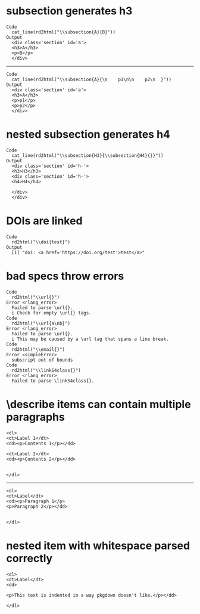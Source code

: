 # subsection generates h3

    Code
      cat_line(rd2html("\\subsection{A}{B}"))
    Output
      <div class='section' id='a'>
      <h3>A</h3>
      <p>B</p>
      </div>

---

    Code
      cat_line(rd2html("\\subsection{A}{\n    p1\n\n    p2\n  }"))
    Output
      <div class='section' id='a'>
      <h3>A</h3>
      <p>p1</p>
      <p>p2</p>
      </div>

# nested subsection generates h4

    Code
      cat_line(rd2html("\\subsection{H3}{\\subsection{H4}{}}"))
    Output
      <div class='section' id='h-'>
      <h3>H3</h3>
      <div class='section' id='h-'>
      <h4>H4</h4>
      
      </div>
      </div>

# DOIs are linked

    Code
      rd2html("\\doi{test}")
    Output
      [1] "doi: <a href='https://doi.org/test'>test</a>"

# bad specs throw errors

    Code
      rd2html("\\url{}")
    Error <rlang_error>
      Failed to parse \url{}.
      i Check for empty \url{} tags.
    Code
      rd2html("\\url{a\nb}")
    Error <rlang_error>
      Failed to parse \url{}.
      i This may be caused by a \url tag that spans a line break.
    Code
      rd2html("\\email{}")
    Error <simpleError>
      subscript out of bounds
    Code
      rd2html("\\linkS4class{}")
    Error <rlang_error>
      Failed to parse \linkS4class{}.

# \describe items can contain multiple paragraphs

    <dl>
    <dt>Label 1</dt>
    <dd><p>Contents 1</p></dd>
    
    <dt>Label 2</dt>
    <dd><p>Contents 2</p></dd>
    
    
    </dl>

---

    <dl>
    <dt>Label</dt>
    <dd><p>Paragraph 1</p>
    <p>Paragraph 2</p></dd>
    
    
    </dl>

# nested item with whitespace parsed correctly

    <dl>
    <dt>Label</dt>
    <dd>
    
    <p>This text is indented in a way pkgdown doesn't like.</p></dd>
    
    </dl>


